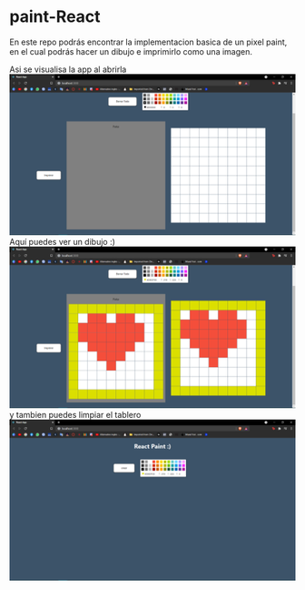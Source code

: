 # paint-React
En este repo podrás encontrar la implementacion basica de un pixel paint, en el cual podrás hacer un dibujo e imprimirlo como una imagen.


Asi se visualisa la app al abrirla 
![alt text](https://github.com/Dona0w0/paint-React/blob/main/Paint1.png)</br>
Aquí puedes ver un dibujo :)
![alt text](https://github.com/Dona0w0/paint-React/blob/main/Paint2.png)</br>
y tambien puedes limpiar el tablero 
![alt text](https://github.com/Dona0w0/paint-React/blob/main/Paint3.png)</br>



